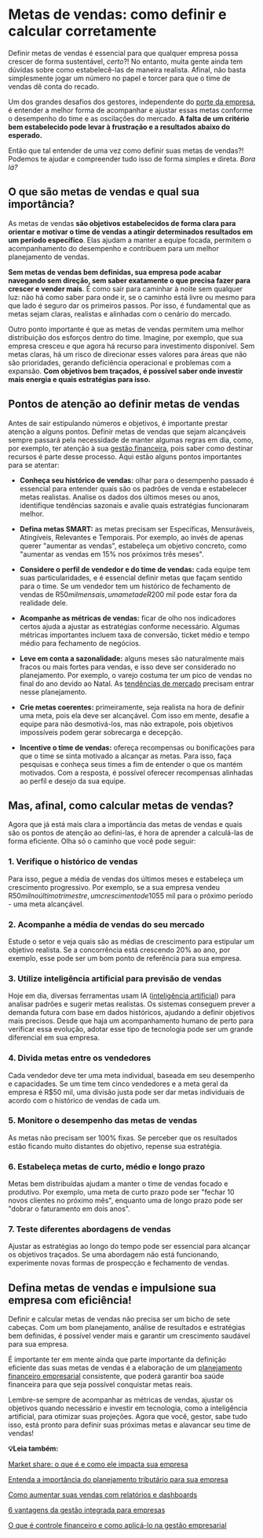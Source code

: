 # Metas de vendas: como definir e calcular corretamente

Definir metas de vendas é essencial para que qualquer empresa possa crescer de forma sustentável, *certo*?! No entanto, muita gente ainda tem dúvidas sobre como estabelecê-las de maneira realista. Afinal, não basta simplesmente jogar um número no papel e torcer para que o time de vendas dê conta do recado.

Um dos grandes desafios dos gestores, independente do [porte da empresa](https://meubolso.mercadopago.com.br/porte-da-empresa), é entender a melhor forma de acompanhar e ajustar essas metas conforme o desempenho do time e as oscilações do mercado. **A falta de um critério bem estabelecido pode levar à frustração e a resultados abaixo do esperado.**

Então que tal entender de uma vez como definir suas metas de vendas?! Podemos te ajudar e compreender tudo isso de forma simples e direta. *Bora lá?*

## **O que são metas de vendas e qual sua importância?**

As metas de vendas **são objetivos estabelecidos de forma clara para orientar e motivar o time de vendas a atingir determinados resultados em um período específico**. Elas ajudam a manter a equipe focada, permitem o acompanhamento do desempenho e contribuem para um melhor planejamento de vendas.

**Sem metas de vendas bem definidas, sua empresa pode acabar navegando sem direção, sem saber exatamente o que precisa fazer para crescer e vender mais**. É como sair para caminhar à noite sem qualquer luz: não há como saber para onde ir, se o caminho está livre ou mesmo para que lado é seguro dar os primeiros passos. Por isso, é fundamental que as metas sejam claras, realistas e alinhadas com o cenário do mercado.

Outro ponto importante é que as metas de vendas permitem uma melhor distribuição dos esforços dentro do time. Imagine, por exemplo, que sua empresa cresceu e que agora há recurso para investimento disponível. Sem metas claras, há um risco de direcionar esses valores para áreas que não são prioridades, gerando deficiência operacional e problemas com a expansão. **Com objetivos bem traçados, é possível saber onde investir mais energia e quais estratégias para isso.**

## **Pontos de atenção ao definir metas de vendas**

Antes de sair estipulando números e objetivos, é importante prestar atenção a alguns pontos. Definir metas de vendas que sejam alcançáveis sempre passará pela necessidade de manter algumas regras em dia, como, por exemplo, ter atenção à sua [gestão financeira](https://meubolso.mercadopago.com.br/gestao-financeira-mercado-pago-ecommerce), pois saber como destinar recursos é parte desse processo. Aqui estão alguns pontos importantes para se atentar:

- **Conheça seu histórico de vendas:** olhar para o desempenho passado é essencial para entender quais são os padrões de venda e estabelecer metas realistas. Analise os dados dos últimos meses ou anos, identifique tendências sazonais e avalie quais estratégias funcionaram melhor.

- **Defina metas SMART:** as metas precisam ser Específicas, Mensuráveis, Atingíveis, Relevantes e Temporais. Por exemplo, ao invés de apenas querer "aumentar as vendas", estabeleça um objetivo concreto, como "aumentar as vendas em 15% nos próximos três meses".

- **Considere o perfil de vendedor e do time de vendas:** cada equipe tem suas particularidades, e é essencial definir metas que façam sentido para o time. Se um vendedor tem um histórico de fechamento de vendas de R$50 mil mensais, uma meta de R$200 mil pode estar fora da realidade dele.

- **Acompanhe as métricas de vendas:** ficar de olho nos indicadores certos ajuda a ajustar as estratégias conforme necessário. Algumas métricas importantes incluem taxa de conversão, ticket médio e tempo médio para fechamento de negócios.

- **Leve em conta a sazonalidade:** alguns meses são naturalmente mais fracos ou mais fortes para vendas, e isso deve ser considerado no planejamento. Por exemplo, o varejo costuma ter um pico de vendas no final do ano devido ao Natal. As [tendências de mercado](https://meubolso.mercadopago.com.br/tendencias-de-mercado-gestao-de-vendas) precisam entrar nesse planejamento.

- **Crie metas coerentes:** primeiramente, seja realista na hora de definir uma meta, pois ela deve ser alcançável. Com isso em mente, desafie a equipe para não desmotivá-los, mas não extrapole, pois objetivos impossíveis podem gerar sobrecarga e decepção. 

- **Incentive o time de vendas:** ofereça recompensas ou bonificações para que o time se sinta motivado a alcançar as metas. Para isso, faça pesquisas e conheça seus times a fim de entender o que os mantém motivados. Com a resposta, é possível oferecer recompensas alinhadas ao perfil e desejo da sua equipe.

## **Mas, afinal, como calcular metas de vendas?**

Agora que já está mais clara a importância das metas de vendas e quais são os pontos de atenção ao defini-las, é hora de aprender a calculá-las de forma eficiente. Olha só o caminho que você pode seguir:

### **1. Verifique o histórico de vendas**

Para isso, pegue a média de vendas dos últimos meses e estabeleça um crescimento progressivo. Por exemplo, se a sua empresa vendeu R$50 mil no último trimestre, um crescimento de 10% significaria uma meta de R$55 mil para o próximo período - uma meta alcançável.

### **2. Acompanhe a média de vendas do seu mercado**

Estude o setor e veja quais são as médias de crescimento para estipular um objetivo realista. Se a concorrência está crescendo 20% ao ano, por exemplo, esse pode ser um bom ponto de referência para sua empresa.

### **3. Utilize inteligência artificial para previsão de vendas**

Hoje em dia, diversas ferramentas usam IA ([inteligência artificial](https://meubolso.mercadopago.com.br/inteligencia-artificial-empresas)) para analisar padrões e sugerir metas realistas. Os sistemas conseguem prever a demanda futura com base em dados históricos, ajudando a definir objetivos mais precisos. Desde que haja um acompanhamento humano de perto para verificar essa evolução, adotar esse tipo de tecnologia pode ser um grande diferencial em sua empresa.

### **4. Divida metas entre os vendedores**

Cada vendedor deve ter uma meta individual, baseada em seu desempenho e capacidades. Se um time tem cinco vendedores e a meta geral da empresa é R$50 mil, uma divisão justa pode ser dar metas individuais de acordo com o histórico de vendas de cada um.

### **5. Monitore o desempenho das metas de vendas**

As metas não precisam ser 100% fixas. Se perceber que os resultados estão ficando muito distantes do objetivo, repense sua estratégia.

### **6. Estabeleça metas de curto, médio e longo prazo**

Metas bem distribuídas ajudam a manter o time de vendas focado e produtivo. Por exemplo, uma meta de curto prazo pode ser "fechar 10 novos clientes no próximo mês", enquanto uma de longo prazo pode ser "dobrar o faturamento em dois anos".

### **7. Teste diferentes abordagens de vendas**

Ajustar as estratégias ao longo do tempo pode ser essencial para alcançar os objetivos traçados. Se uma abordagem não está funcionando, experimente novas formas de prospecção e fechamento de vendas.

## **Defina metas de vendas e impulsione sua empresa com eficiência!**

Definir e calcular metas de vendas não precisa ser um bicho de sete cabeças. Com um bom planejamento, análise de resultados e estratégias bem definidas, é possível vender mais e garantir um crescimento saudável para sua empresa.

É importante ter em mente ainda que parte importante da definição eficiente das suas metas de vendas é a elaboração de um [planejamento financeiro empresarial](https://meubolso.mercadopago.com.br/planejamento-financeiro-empresarial-eficiente) consistente, que poderá garantir boa saúde financeira para que seja possível conquistar metas reais.

Lembre-se sempre de acompanhar as métricas de vendas, ajustar os objetivos quando necessário e investir em tecnologia, como a inteligência artificial, para otimizar suas projeções. Agora que você, gestor, sabe tudo isso, está pronto para definir suas próximas metas e alavancar seu time de vendas!

**💡Leia também:**

[Market share: o que é e como ele impacta sua empresa](https://meubolso.mercadopago.com.br/market-share)

[Entenda a importância do planejamento tributário para sua empresa](https://meubolso.mercadopago.com.br/a-importancia-de-ter-um-planejamento-tributario)

[Como aumentar suas vendas com relatórios e dashboards](https://meubolso.mercadopago.com.br/aumentar-vendas-relatorios-dashboard)

[6 vantagens da gestão integrada para empresas](https://meubolso.mercadopago.com.br/gestao-integrada)

[O que é controle financeiro e como aplicá-lo na gestão empresarial](https://meubolso.mercadopago.com.br/controle-financeiro-gestao-empresarial)